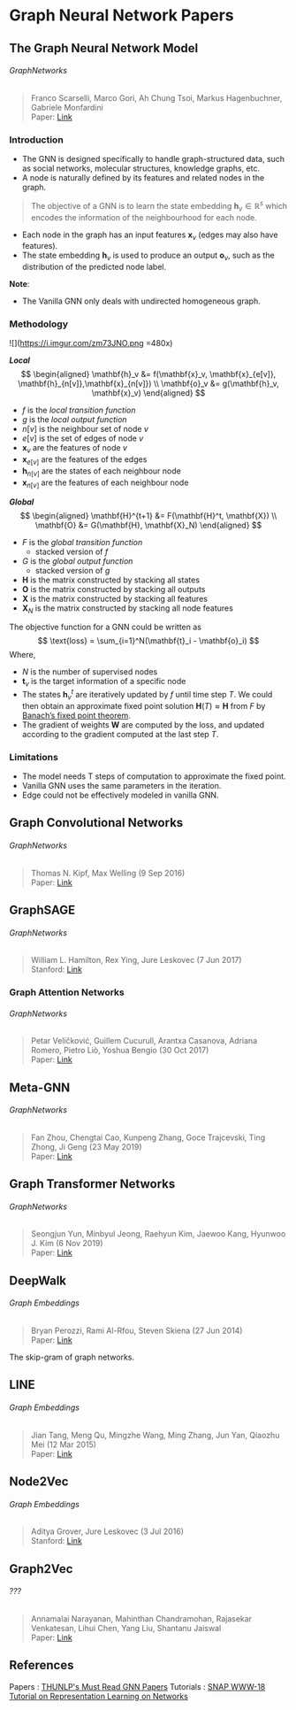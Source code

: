 # Graph Neural Network Papers

## The Graph Neural Network Model
###### GraphNetworks
>  Franco Scarselli, Marco Gori, Ah Chung Tsoi, Markus Hagenbuchner, Gabriele Monfardini  
>  Paper: [Link](https://ieeexplore.ieee.org/document/4700287)  

### Introduction
- The GNN is designed specifically to handle graph-structured data, such as social networks, molecular structures, knowledge graphs, etc.
- A node is naturally defined by its features and related nodes in the graph.

> The objective of a GNN is to learn the state embedding $\mathbf{h}_v \in \mathbb{R}^s$ which encodes the information of the neighbourhood for each node.

- Each node in the graph has an input features $\mathbf{x}_v$ (edges may also have features).
- The state embedding $\mathbf{h}_v$ is used to produce an output $\mathbf{o}_v$, such as the distribution of the predicted node label.

**Note**:
- The Vanilla GNN only deals with undirected homogeneous graph.


### Methodology
![](https://i.imgur.com/zm73JNO.png =480x)

***Local***
$$
\begin{aligned}
\mathbf{h}_v &= f(\mathbf{x}_v, \mathbf{x}_{e[v]}, \mathbf{h}_{n[v]},\mathbf{x}_{n[v]}) \\
\mathbf{o}_v &= g(\mathbf{h}_v, \mathbf{x}_v)
\end{aligned}
$$

- $f$ is the *local transition function*
- $g$ is the *local output function*
- $n[v]$ is the neighbour set of node $v$
- $e[v]$ is the set of edges of node $v$
- $\mathbf{x}_v$ are the features of node $v$
- $\mathbf{x}_{e[v]}$ are the features of the edges
- $\mathbf{h}_{n[v]}$ are the states of each neighbour node
- $\mathbf{x}_{n[v]}$ are the features of each neighbour node

***Global***
$$
\begin{aligned}
\mathbf{H}^{t+1} &= F(\mathbf{H}^t, \mathbf{X}) \\
\mathbf{O} &= G(\mathbf{H}, \mathbf{X}_N)
\end{aligned}
$$

- $F$ is the *global transition function*
    - stacked version of $f$
- $G$ is the *global output function*
    - stacked version of $g$
- $\mathbf{H}$ is the matrix constructed by stacking all states
- $\mathbf{O}$ is the matrix constructed by stacking all outputs
- $\mathbf{X}$ is the matrix constructed by stacking all features
- $\mathbf{X}_N$ is the matrix constructed by stacking all node features

The objective function for a GNN could be written as
$$
\text{loss} = \sum_{i=1}^N(\mathbf{t}_i - \mathbf{o}_i)
$$
Where,
- $N$ is the number of supervised nodes
- $\mathbf{t}_v$ is the target information of a specific node
- The states $\mathbf{h}_v^t$ are iteratively updated by $f$ until time step $T$. We could then obtain an approximate fixed point solution $\mathbf{H}(T)\approx\mathbf{H}$ from $F$ by [Banach’s fixed point theorem](https://en.wikipedia.org/wiki/Banach_fixed-point_theorem).
- The gradient of weights $\mathbf{W}$ are computed by the loss, and updated according to the gradient computed at the last step $T$.

### Limitations
- The model needs T steps of computation to approximate the fixed point.
- Vanilla GNN uses the same parameters in the iteration.
- Edge could not be effectively modeled in vanilla GNN.

## Graph Convolutional Networks
###### GraphNetworks
> Thomas N. Kipf, Max Welling (9 Sep 2016)  
> Paper: [Link](https://arxiv.org/abs/1609.02907)  

## GraphSAGE
###### GraphNetworks
> William L. Hamilton, Rex Ying, Jure Leskovec (7 Jun 2017)  
> Stanford: [Link](http://snap.stanford.edu/graphsage/)  

### Graph Attention Networks
###### GraphNetworks
> Petar Veličković, Guillem Cucurull, Arantxa Casanova, Adriana Romero, Pietro Liò, Yoshua Bengio (30 Oct 2017)  
> Paper: [Link](https://arxiv.org/abs/1710.10903)  

## Meta-GNN
###### GraphNetworks
> Fan Zhou, Chengtai Cao, Kunpeng Zhang, Goce Trajcevski, Ting Zhong, Ji Geng  (23 May 2019)  
> Paper: [Link](https://arxiv.org/abs/1905.09718)  

## Graph Transformer Networks
###### GraphNetworks
> Seongjun Yun, Minbyul Jeong, Raehyun Kim, Jaewoo Kang, Hyunwoo J. Kim (6 Nov 2019)  
> Paper: [Link](https://arxiv.org/abs/1911.06455)  

## DeepWalk
###### Graph Embeddings
> Bryan Perozzi, Rami Al-Rfou, Steven Skiena (27 Jun 2014)  
> Paper: [Link](https://arxiv.org/abs/1403.6652)  

The skip-gram of graph networks.

## LINE
###### Graph Embeddings
> Jian Tang, Meng Qu, Mingzhe Wang, Ming Zhang, Jun Yan, Qiaozhu Mei (12 Mar 2015)  
> Paper: [Link](https://arxiv.org/abs/1503.03578)  


## Node2Vec
###### Graph Embeddings
> Aditya Grover, Jure Leskovec (3 Jul 2016)  
> Stanford: [Link](https://snap.stanford.edu/node2vec/)  

## Graph2Vec
###### ???
> Annamalai Narayanan, Mahinthan Chandramohan, Rajasekar Venkatesan, Lihui Chen, Yang Liu, Shantanu Jaiswal  
> Paper: [Link](https://arxiv.org/abs/1707.05005)  


## References
Papers
: [THUNLP's Must Read GNN Papers](https://github.com/thunlp/GNNPapers)
Tutorials
: [SNAP WWW-18 Tutorial on Representation Learning on Networks](http://snap.stanford.edu/proj/embeddings-www/)